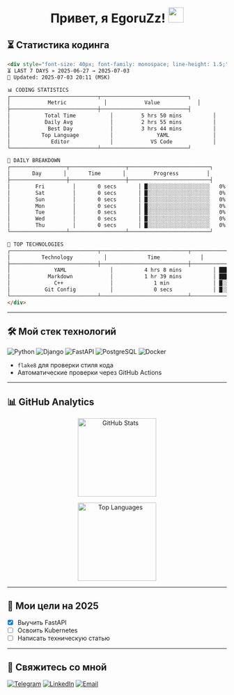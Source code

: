 <h1 align="center"> 
  Привет, я EgoruZz!
  <img src="https://media.giphy.com/media/hvRJCLFzcasrR4ia7z/giphy.gif" width="35px"/>
</h1>

## ⏳ Статистика кодинга
```html
<div style="font-size: 40px; font-family: monospace; line-height: 1.5;">
⏳ LAST 7 DAYS » 2025-06-27 → 2025-07-03
🔄 Updated: 2025-07-03 20:11 (MSK)

📊 CODING STATISTICS
┌────────────────────────────┬────────────────────────────┐
│            Metric            │            Value            │
├────────────────────────────┼────────────────────────────┤
│           Total Time           │         5 hrs 50 mins          │
│           Daily Avg            │         2 hrs 55 mins          │
│            Best Day            │         3 hrs 44 mins          │
│          Top Language          │              YAML              │
│             Editor             │            VS Code             │
└────────────────────────────┴────────────────────────────┘

📅 DAILY BREAKDOWN
┌──────────────────┬──────────────────┬──────────────────────────┐
│       Day       │       Time       │         Progress         │
├──────────────────┼──────────────────┼──────────────────────────┤
│        Fri         │       0 secs       │ █░░░░░░░░░░░░░░░░░░░░   0% │
│        Sat         │       0 secs       │ █░░░░░░░░░░░░░░░░░░░░   0% │
│        Sun         │       0 secs       │ █░░░░░░░░░░░░░░░░░░░░   0% │
│        Mon         │       0 secs       │ █░░░░░░░░░░░░░░░░░░░░   0% │
│        Tue         │       0 secs       │ █░░░░░░░░░░░░░░░░░░░░   0% │
│        Wed         │       0 secs       │ █░░░░░░░░░░░░░░░░░░░░   0% │
│        Thu         │       0 secs       │ █░░░░░░░░░░░░░░░░░░░░   0% │
└──────────────────┴──────────────────┴──────────────────────────┘

🚀 TOP TECHNOLOGIES
┌────────────────────────────┬────────────────────────────┬──────────────────────────┐
│          Technology          │             Time             │          Usage          │
├────────────────────────────┼────────────────────────────┼──────────────────────────┤
│              YAML              │          4 hrs 8 mins          │ ██████████████░░░░░░  71% │
│            Markdown            │          1 hr 39 mins          │ █████░░░░░░░░░░░░░░░  28% │
│              C++               │             1 min              │ █░░░░░░░░░░░░░░░░░░░░   0% │
│           Git Config           │             0 secs             │ █░░░░░░░░░░░░░░░░░░░░   0% │
└────────────────────────────┴────────────────────────────┴──────────────────────────┘
</div>
```
---

## 🛠 Мой стек технологий

![Python](https://img.shields.io/badge/-Python-3776AB?logo=python&logoColor=white)
![Django](https://img.shields.io/badge/-Django-092E20?logo=django&logoColor=white)
![FastAPI](https://img.shields.io/badge/-FastAPI-009688?logo=fastapi&logoColor=white)
![PostgreSQL](https://img.shields.io/badge/-PostgreSQL-4169E1?logo=postgresql&logoColor=white)
![Docker](https://img.shields.io/badge/-Docker-2496ED?logo=docker&logoColor=white)

- `flake8` для проверки стиля кода
- Автоматические проверки через GitHub Actions

---

## 📊 GitHub Analytics

<div align="center">
  <!-- Основная статистика с улучшенной обработкой ошибок -->
  <picture>
    <source
      srcset="https://github-readme-stats-sigma-five.vercel.app/api?username=EgoruZz&show_icons=true&count_private=true&disable_animations=true&include_all_commits=false"
      media="(prefers-color-scheme: light)"
    />
    <img 
      src="https://github-readme-stats-sigma-five.vercel.app/api?username=EgoruZz&show_icons=true&count_private=true&disable_animations=true" 
      height="180em"
      alt="GitHub Stats"
      onerror="this.onerror=null;this.src='https://github-profile-summary-cards.vercel.app/api/cards/stats?username=EgoruZz&theme=github'"
    />
  </picture>

  <!-- Топ языков с улучшенной фильтрацией -->
  <img
    src="https://github-readme-stats-sigma-five.vercel.app/api/top-langs/?username=EgoruZz&layout=compact&exclude_repo=README-STATS,starter-templates&langs_count=8&count_private=true"
    height="180em"
    alt="Top Languages"
    onerror="this.onerror=null;this.src='https://github-profile-summary-cards.vercel.app/api/cards/repos-per-language?username=EgoruZz&theme=github'"
  />
</div>

---

## 🎯 Мои цели на 2025
- [x] Выучить FastAPI
- [ ] Освоить Kubernetes
- [ ] Написать техническую статью

---

## 🤝 Свяжитесь со мной
[![Telegram](https://img.shields.io/badge/Telegram-@ваш_ник-26A5E4?logo=telegram)](https://t.me/your_username)
[![LinkedIn](https://img.shields.io/badge/LinkedIn-Ваше_Имя-0A66C2?logo=linkedin)](https://linkedin.com/in/your_username)
[![Email](https://img.shields.io/badge/Email-ваш@email.com-EA4335?logo=gmail)](mailto:ваш@email.com)
